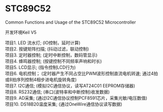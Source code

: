 # STC89C52
Common Functions and Usage of the STC89C52 Microcontroller

开发环境Keil V5

项目1.   LED 流水灯;               (IO控制，延时计算)  
项目2.   按键矩阵扫描;            (抖动过滤，联动控制)  
项目3.   定时器控制;                (定时中断控制，数码管显示)  
项目4.   蜂鸣器控制;                (按键控制不同频率声响和时长)  
项目5.   LCD显示;                    (指令控制LCD行为)  
项目6.   电机控制；                 (定时器产生不同占空比PWM波形控制直流电机转速; 通过4拍或8拍序列控制4相步进电机旋转角度)  
项目7.   I2C通信;                     (模拟I2C通信协议，读写AT24C01 EEPROM存储器)  
项目8.   RS232通信;               (串口(波特率和中断控制)收发数据)  
项目9.   AD采集;                     (通过I2C通信协议控制PCF8591芯片，采集光敏/电压数值)  
项目10. DS18B20温度采集;   (通过OneWire通信协议读写数据)  
